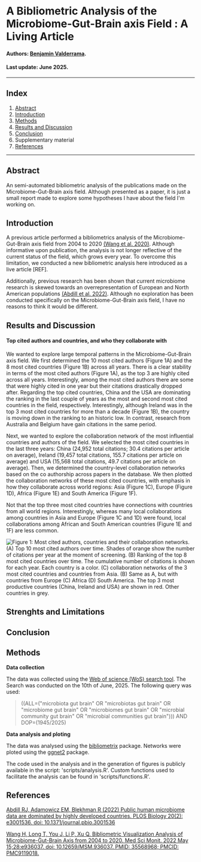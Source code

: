 # **A Bibliometric Analysis of the Microbiome-Gut-Brain axis Field : A Living Article**

#### Authors: [Benjamin Valderrama](https://benjamin-valderrama.github.io/about.html).

#### Last update: June 2025.

------------------------------------------------------------------------

## Index

1.  [Abstract](##Abstract)
2.  [Introduction](##Introduction)
3.  [Methods](##Methods)
4.  [Results and Discussion](##Results-and-Discussion)
5.  [Conclusion](##Conclusion)
6.  Supplementary material
7.  [References](##References)

------------------------------------------------------------------------

## Abstract

An semi-automated bibliometric analysis of the publications made on the Microbiome-Gut-Brain axis field. Although presented as a paper, it is just a small report made to explore some hypotheses I have about the field I'm working on.

## Introduction

A previous article performed a bibliometrics analysis of the Microbiome-Gut-Brain axis field from 2004 to 2020 [(Wang et al. 2020)](https://pmc.ncbi.nlm.nih.gov/articles/PMC9119018/). Although informative upon publication, the analysis is not longer reflective of the current status of the field, which grows every year. To overcome this limitation, we conducted a new bibliometric analysis here introduced as a live article [REF].

Additionally, previous research has been shown that current microbiome research is skewed towards an overrepresentation of European and North American populations [(Abdill et al. 2022)](https://journals.plos.org/plosbiology/article?id=10.1371/journal.pbio.3001536). Although no exploration has been conducted specifically on the Microbiome-Gut-Brain axis field, I have no reasons to think it would be different.

## Results and Discussion

#### Top cited authors and countries, and who they collaborate with

We wanted to explore large temporal patterns in the Microbiome-Gut-Brain axis field. We first determined the 10 most cited authors (Figure 1A) and the 8 most cited countries (Figure 1B) across all years. There is a clear stability in terms of the most cited authors (Figure 1A), as the top 3 are highly cited across all years. Interestingly, among the most cited authors there are some that were highly cited in one year but their citations drastically dropped after. Regarding the top cited countries, China and the USA are dominating the ranking in the last couple of years as the most and second most cited countries in the field, respectively. Interestingly, although Ireland was in the top 3 most cited countries for more than a decade (Figure 1B), the country is moving down in the ranking to an historic low. In contrast, research from Australia and Belgium have gain citations in the same period.

Next, we wanted to explore the collaboration network of the most influential countries and authors of the field. We selected the most cited countries in the last three years: China (24,952 total citations; 30.4 citations per article on average), Ireland (19,457 total citations, 155.7 citations per article on average) and USA (15,568 total citations, 49.7 citations per article on average). Then, we determined the country-level collaboration networks based on the co authorship across papers in the database. We then plotted the collaboration networks of these most cited countries, with emphasis in how they collaborate across world regions: Asia (Figure 1C), Europe (Figure 1D), Africa (Figure 1E) and South America (Figure 1F).

Not that the top three most cited countries have connections with countries from all world regions. Interestingly, whereas many local collaborations among countries in Asia and Europe (Figure 1C and 1D) were found, local collaborations among African and South American countries (Figure 1E and 1F) are less common.

![**Figure 1: Most cited authors, countries and their collaboration networks.** (A) Top 10 most cited authors over time. Shades of orange show the number of citations per year at the moment of screening. (B) Ranking of the top 8 most cited countries over time. The cumulative number of citations is shown for each year. Each country is a color. (C) collaboration networks of the 3 most cited countries and countries from Asia. (B) Same as A, but with countries from Europe (C) Africa (D) South America. The top 3 most productive countries (China, Ireland and USA) are shown in red. Other countries in grey.](outputs/mains/figure1.jpg)

## Strenghts and Limitations

## Conclusion

## Methods

**Data collection**

The data was collected using the [Web of science (WoS) search tool](https://www-webofscience-com.ucc.idm.oclc.org/wos/woscc/basic-search). The Search was conducted on the 10th of June, 2025. The following query was used:

> ((ALL=("microbiota gut brain" OR "microbiotas gut brain" OR "microbiome gut brain" OR "microbiomes gut brain" OR "microbial community gut brain" OR "microbial communities gut brain"))) AND DOP=(1945/2025)

**Data analysis and ploting**

The data was analysed using the [bibliometrix](https://www.bibliometrix.org/home/) package. Networks were ploted using the [ggnet2](https://briatte.github.io/ggnet/#:~:text=The%20ggnet2%20function%20is%20a,one%2Dmode%20igraph%20network%20objects.) package.

The code used in the analysis and in the generation of figures is publicly available in the script: 'scripts/analysis.R'. Custom functions used to facilitate the analysis can be found in 'scripts/functions.R'.

## References

[Abdill RJ, Adamowicz EM, Blekhman R (2022) Public human microbiome data are dominated by highly developed countries. PLOS Biology 20(2): e3001536. doi: 10.1371/journal.pbio.3001536](https://journals.plos.org/plosbiology/article?id=10.1371/journal.pbio.3001536)

[Wang H, Long T, You J, Li P, Xu Q. Bibliometric Visualization Analysis of Microbiome-Gut-Brain Axis from 2004 to 2020. Med Sci Monit. 2022 May 15;28:e936037. doi: 10.12659/MSM.936037. PMID: 35568968; PMCID: PMC9119018.](https://pmc.ncbi.nlm.nih.gov/articles/PMC9119018/)
